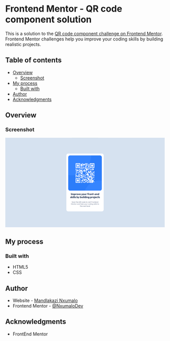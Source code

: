 # Frontend Mentor - QR code component solution

This is a solution to the [QR code component challenge on Frontend Mentor](https://www.frontendmentor.io/challenges/qr-code-component-iux_sIO_H). Frontend Mentor challenges help you improve your coding skills by building realistic projects. 

## Table of contents

- [Overview](#overview)
  - [Screenshot](#screenshot)
- [My process](#my-process)
  - [Built with](#built-with)
- [Author](#author)
- [Acknowledgments](#acknowledgments)

## Overview

### Screenshot

![Screenshot](<images/Screenshot 2023-08-02 170734.png>)

## My process

### Built with

- HTML5
- CSS

## Author

- Website - [Mandlakazi Nxumalo](http://127.0.0.1:5500/css/PROJECTS/qr-code-component-main/index.html)
- Frontend Mentor - [@NxumaloDev](https://www.frontendmentor.io/profile/NxumaloDev)

## Acknowledgments

- FrontEnd Mentor
